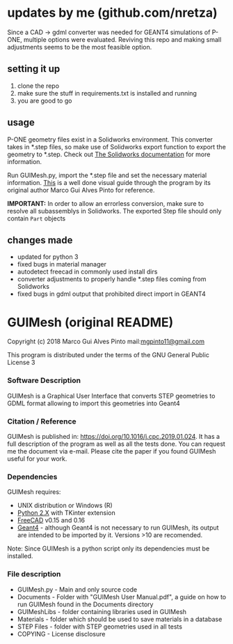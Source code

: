 # updates by me (github.com/nretza)
Since a CAD -> gdml converter was needed for GEANT4 simulations of P-ONE, multiple options were evaluated. Reviving this repo and making small adjustments seems to be the most feasible option.

## setting it up
1. clone the repo
2. make sure the stuff in requirements.txt is installed and running
3. you are good to go

## usage
P-ONE geometry files exist in a Solidworks environment. This converter takes in *.step files, so make use of Solidworks export function to export the geometry to *.step. Check out [The Solidworks documentation](https://help.solidworks.com/2022/English/SolidWorks/sldworks/HIDD_EXPORT_OPTIONS_STEP.htm) for more information.

Run GUIMesh.py, import the *.step file and set the necessary material information. [This](Documents/GUIMesh%20User%20Manual.pdf) is a well done visual guide through the program by its original author Marco Gui Alves Pinto for reference.

**IMPORTANT:** In order to allow an errorless conversion, make sure to resolve all subassemblys in Solidworks. The exported Step file should only contain `Part` objects
## changes made 

* updated for python 3
* fixed bugs in material manager
* autodetect freecad in commonly used install dirs
* converter adjustments to properly handle *.step files coming from Solidworks
* fixed bugs in gdml output that prohibited direct import in GEANT4

# GUIMesh (original README)
Copyright (c) 2018  Marco Gui Alves Pinto  mail:mgpinto11@gmail.com

This program is distributed under the terms of the GNU General Public License 3

### Software Description
GUIMesh is a Graphical User Interface that converts STEP geometries to GDML format allowing
to import this geometries into Geant4

### Citation / Reference
GUIMesh is published in: https://doi.org/10.1016/j.cpc.2019.01.024. It has a full description of the program as well as all the tests done. You can request me the document via e-mail.
Please cite the paper if you found GUIMesh useful for your work.

### Dependencies
GUIMesh requires:

* UNIX distribution or Windows (R) 
* [Python 2.X](www.python.org) with TKinter extension
* [FreeCAD](www.freecadweb.org) v0.15 and 0.16
* [Geant4](https://geant4.web.cern.ch/) - although Geant4 is not necessary to run GUIMesh, its output are intended to be imported by it. Versions >10 are recomended.

Note: Since GUIMesh is a python script only its dependencies must be installed.

### File description
* GUIMesh.py - Main and only source code
* Documents - Folder with "GUIMesh User Manual.pdf", a guide on how to run GUIMesh found in the Documents directory
* GUIMeshLibs - folder containing libraries used in GUIMesh
* Materials - folder which should be used to save materials in a database
* STEP Files - folder with STEP geometries used in all tests
* COPYING - License disclosure

